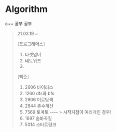 # Algorithm
c++
공부 공부



>21.03.19 ~
> 
> [프로그래머스]
> 1. 타겟넘버   
> 2. 네트워크   
> 3.
> [백준]
> 1. 2606 바이러스
> 2. 1260 dfs와 bfs
> 3. 2606 미로탐색
> 4. 2644 촌수계산
> 5. 7569 토마토 ---- > 시작지점이 여러개인 경우!
> 6. 1697 숨바꼭질
> 7. 5014 스타트링크